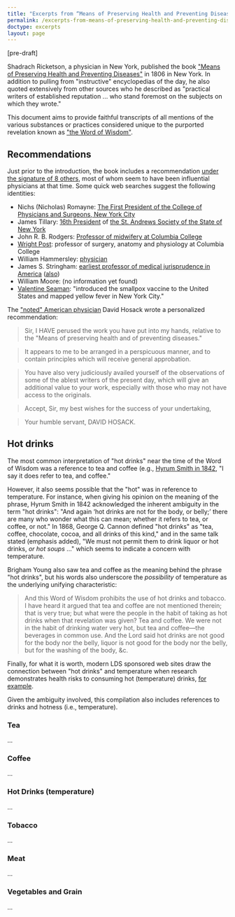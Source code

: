 ```yaml
---
title: "Excerpts from “Means of Preserving Health and Preventing Diseases” and the Word of Wisdom"
permalink: /excerpts-from-means-of-preserving-health-and-preventing-diseases-and-wow/
doctype: excerpts
layout: page
---
```


[pre-draft]

Shadrach Ricketson, a physician in New York, published the book ["Means of Preserving Health and Preventing Diseases"](https://archive.org/details/meansofpreservin00rick/page/n5/mode/2up) in 1806 in New York. In addition to pulling from "instructive" encyclopedias of the day, he also quoted extensively from other sources who he described as "practical writers of established reputation ... who stand foremost on the subjects on which they wrote."

This document aims to provide faithful transcripts of all
mentions of the various substances or practices considered unique to the
purported revelation known as ["the Word of Wisdom"](https://www.churchofjesuschrist.org/study/history/topics/word-of-wisdom-dc-89?lang=eng).

## Recommendations

Just prior to the introduction, the book includes a recommendation [under the signature of 8 others](https://archive.org/details/meansofpreservin00rick/page/n7/mode/2up), most of whom seem to have been influential physicians at that time. Some quick web searches suggest the following identities:

* Nichs (Nicholas) Romayne: [The First President of the College of Physicians
  and Surgeons, New York City](https://www.ncbi.nlm.nih.gov/pmc/articles/PMC1806896/)
* James Tillary: [16th President](https://electricscotland.com/history/america/newyork/bio16.htm) of [the St. Andrews Society of the State of New York](https://standrewsny.org/)
* John R. B. Rodgers: [Professor of midwifery at Columbia College](https://archives-manuscripts.dartmouth.edu/agents/people/6965)
* [Wright Post](https://en.wikipedia.org/wiki/Wright_Post): professor of surgery, anatomy and physiology at Columbia College
* William Hammersley: [physician](https://cityreaders.nysoclib.org/Detail/entities/459)
* James S. Stringham: [earliest professor of medical jurisprudence in America](https://en.wikisource.org/wiki/Page:A_cyclopedia_of_American_medical_biography_vol._2.djvu/479) ([also](https://archive.org/details/AmericanMedicalBiographyThacherVol2Harvard/page/n111/mode/2up?q=Stringham))
* William Moore: (no information yet found)
* [Valentine Seaman](https://en.wikipedia.org/wiki/Valentine_Seaman): "introduced the smallpox vaccine to the United States and mapped yellow fever in New York City."

The ["noted" American physician](https://en.wikipedia.org/wiki/David_Hosack) David Hosack wrote a personalized
recommendation:

> Sir, I HAVE perused the work you have put into my hands, relative to the "Means of preserving health and of preventing diseases."

> It appears to me to be arranged in a perspicuous manner, and to contain principles which will receive general approbation.

> You have also very judiciously availed yourself of the observations of some of the ablest writers of the present day, which will give an additional value to your work, especially with those who may not have access to the originals.

> Accept, Sir, my best wishes for the success of your undertaking,

> Your humble servant, DAVID HOSACK.

## Hot drinks

The most common interpretation of "hot drinks" near the time of the Word of Wisdom was a reference to tea and coffee (e.g., [Hyrum Smith in 1842](https://www.churchofjesuschrist.org/manual/doctrine-and-covenants-student-manual/section-89-the-word-of-wisdom?lang=eng), "I say it does refer to tea, and coffee."

However, it also seems possible that the "hot" was in reference to temperature.  For instance, when giving his opinion on the meaning of the phrase, Hyrum Smith in 1842 acknowledged the inherent ambiguity in the term "hot drinks": "And again ‘hot drinks are not for the body, or belly;’ there are many who wonder what this can mean; whether it refers to tea, or coffee, or not."  In 1868, George Q. Cannon defined "hot drinks" as "tea, coffee, chocolate, cocoa, and all drinks of this kind," and in the same talk stated (emphasis added), "We must not permit them to drink liquor or hot drinks, _or hot soups_ ..." which seems to indicate a concern with temperature.

Brigham Young also saw tea and coffee as the meaning behind the phrase "hot drinks", but his words also underscore the _possibility_ of temperature as the underlying unifying characteristic:

> And this Word of Wisdom prohibits the use of hot drinks and tobacco. I have heard it argued that tea and coffee are not mentioned therein; that is very true; but what were the people in the habit of taking as hot drinks when that revelation was given? Tea and coffee. We were not in the habit of drinking water very hot, but tea and coffee—the beverages in common use. And the Lord said hot drinks are not good for the body nor the belly, liquor is not good for the body nor the belly, but for the washing of the body, &c.

Finally, for what it is worth, modern LDS sponsored web sites draw the connection between "hot drinks" and temperature when research demonstrates health risks to consuming hot (temperature) drinks, [for example](https://www.ldsliving.com/new-research-confirms-hot-drinks-are-not-good-for-your-body-but-its-not-about-the-caffeine/s/82418).

Given the ambiguity involved, this compilation also includes references to drinks and hotness (i.e., temperature).

### Tea

...


### Coffee

...

### Hot Drinks (temperature)

...

### Tobacco

...

### Meat

...

### Vegetables and Grain 

...
